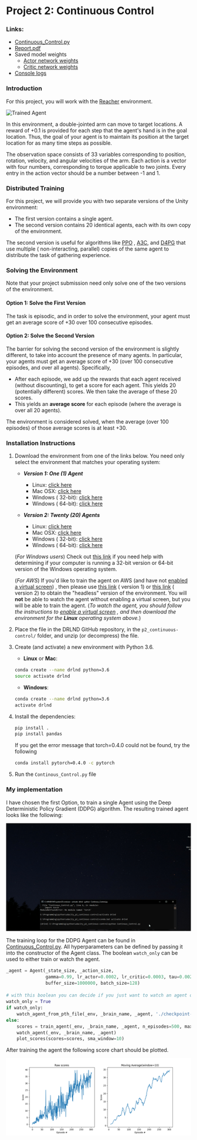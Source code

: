 [//]: # (Image References)

[image1]: https://user-images.githubusercontent.com/10624937/43851024-320ba930-9aff-11e8-8493-ee547c6af349.gif "Trained Agent"

[image2]: https://user-images.githubusercontent.com/10624937/43851646-d899bf20-9b00-11e8-858c-29b5c2c94ccc.png "Crawler"

# Project 2: Continuous Control

### Links:

- [Continuous_Control.py](./Continuous_Control.py)
- [Report.pdf](./docs/Report.pdf)
- Saved model weights
    - [Actor network weights](checkpoint-actor.pth)
    - [Critic network weights](checkpoint-critic.pth)
- [Console logs](./docs/result.log)

### Introduction

For this project, you will work with
the [Reacher](https://github.com/Unity-Technologies/ml-agents/blob/master/docs/Learning-Environment-Examples.md#reacher)
environment.

![Trained Agent][image1]

In this environment, a double-jointed arm can move to target locations. A reward of +0.1 is provided for each step that
the agent's hand is in the goal location. Thus, the goal of your agent is to maintain its position at the target
location for as many time steps as possible.

The observation space consists of 33 variables corresponding to position, rotation, velocity, and angular velocities of
the arm. Each action is a vector with four numbers, corresponding to torque applicable to two joints. Every entry in the
action vector should be a number between -1 and 1.

### Distributed Training

For this project, we will provide you with two separate versions of the Unity environment:

- The first version contains a single agent.
- The second version contains 20 identical agents, each with its own copy of the environment.

The second version is useful for algorithms like [PPO](https://arxiv.org/pdf/1707.06347.pdf)
, [A3C](https://arxiv.org/pdf/1602.01783.pdf), and [D4PG](https://openreview.net/pdf?id=SyZipzbCb) that use multiple (
non-interacting, parallel) copies of the same agent to distribute the task of gathering experience.

### Solving the Environment

Note that your project submission need only solve one of the two versions of the environment.

#### Option 1: Solve the First Version

The task is episodic, and in order to solve the environment, your agent must get an average score of +30 over 100
consecutive episodes.

#### Option 2: Solve the Second Version

The barrier for solving the second version of the environment is slightly different, to take into account the presence
of many agents. In particular, your agents must get an average score of +30 (over 100 consecutive episodes, and over all
agents). Specifically,

- After each episode, we add up the rewards that each agent received (without discounting), to get a score for each
  agent. This yields 20 (potentially different) scores. We then take the average of these 20 scores.
- This yields an **average score** for each episode (where the average is over all 20 agents).

The environment is considered solved, when the average (over 100 episodes) of those average scores is at least +30.

### Installation Instructions

1. Download the environment from one of the links below. You need only select the environment that matches your
   operating system:

    - **_Version 1: One (1) Agent_**
        - Linux: [click here](https://s3-us-west-1.amazonaws.com/udacity-drlnd/P2/Reacher/one_agent/Reacher_Linux.zip)
        - Mac OSX: [click here](https://s3-us-west-1.amazonaws.com/udacity-drlnd/P2/Reacher/one_agent/Reacher.app.zip)
        - Windows (
          32-bit): [click here](https://s3-us-west-1.amazonaws.com/udacity-drlnd/P2/Reacher/one_agent/Reacher_Windows_x86.zip)
        - Windows (
          64-bit): [click here](https://s3-us-west-1.amazonaws.com/udacity-drlnd/P2/Reacher/one_agent/Reacher_Windows_x86_64.zip)

    - **_Version 2: Twenty (20) Agents_**
        - Linux: [click here](https://s3-us-west-1.amazonaws.com/udacity-drlnd/P2/Reacher/Reacher_Linux.zip)
        - Mac OSX: [click here](https://s3-us-west-1.amazonaws.com/udacity-drlnd/P2/Reacher/Reacher.app.zip)
        - Windows (
          32-bit): [click here](https://s3-us-west-1.amazonaws.com/udacity-drlnd/P2/Reacher/Reacher_Windows_x86.zip)
        - Windows (
          64-bit): [click here](https://s3-us-west-1.amazonaws.com/udacity-drlnd/P2/Reacher/Reacher_Windows_x86_64.zip)

   (_For Windows users_) Check
   out [this link](https://support.microsoft.com/en-us/help/827218/how-to-determine-whether-a-computer-is-running-a-32-bit-version-or-64)
   if you need help with determining if your computer is running a 32-bit version or 64-bit version of the Windows
   operating system.

   (_For AWS_) If you'd like to train the agent on AWS (and have
   not [enabled a virtual screen](https://github.com/Unity-Technologies/ml-agents/blob/master/docs/Training-on-Amazon-Web-Service.md))
   , then please
   use [this link](https://s3-us-west-1.amazonaws.com/udacity-drlnd/P2/Reacher/one_agent/Reacher_Linux_NoVis.zip) (
   version 1) or [this link](https://s3-us-west-1.amazonaws.com/udacity-drlnd/P2/Reacher/Reacher_Linux_NoVis.zip) (
   version 2) to obtain the "headless" version of the environment. You will **not** be able to watch the agent without
   enabling a virtual screen, but you will be able to train the agent.  (_To watch the agent, you should follow the
   instructions
   to [enable a virtual screen](https://github.com/Unity-Technologies/ml-agents/blob/master/docs/Training-on-Amazon-Web-Service.md)
   , and then download the environment for the **Linux** operating system above._)

2. Place the file in the DRLND GitHub repository, in the `p2_continuous-control/` folder, and unzip (or decompress) the
   file.


3. Create (and activate) a new environment with Python 3.6.

    - __Linux__ or __Mac__:
   ```bash
   conda create --name drlnd python=3.6
   source activate drlnd
   ```
    - __Windows__:
   ```bash
   conda create --name drlnd python=3.6 
   activate drlnd
   ``` 
4. Install the dependencies:
   ```bash 
   pip install .
   pip install pandas
   ```
   If you get the error message that torch=0.4.0 could not be found, try the following
   ```bash
   conda install pytorch=0.4.0 -c pytorch
   ```

5. Run the `Continous_Control.py` file

### My implementation

I have chosen the first Option, to train a single Agent using the Deep Deterministic Policy Gradient (DDPG) algorithm.
The resulting trained agent looks like the following:

![trained agent](./docs/img/trained-agent.gif)

The training loop for the DDPG Agent can be found in [Continuous_Control.py](Continuous_Control.py). All hyperparameters
can be defined by passing it into the constructor of the Agent class. The boolean `watch_only` can be used to either
train or watch the agent.

```python
_agent = Agent(_state_size, _action_size,
               gamma=0.99, lr_actor=0.0002, lr_critic=0.0003, tau=0.002, weight_decay=0.0001,
               buffer_size=1000000, batch_size=128)

# with this boolean you can decide if you just want to watch an agent or train the agent yourself
watch_only = True
if watch_only:
    watch_agent_from_pth_file(_env, _brain_name, _agent, './checkpoint-actor.pth', './checkpoint-critic.pth')
else:
    scores = train_agent(_env, _brain_name, _agent, n_episodes=500, max_steps=1500)
    watch_agent(_env, _brain_name, _agent)
    plot_scores(scores=scores, sma_window=10)
```

After training the agent the following score chart should be plotted.

![score chart](./docs/img/scores.png)

